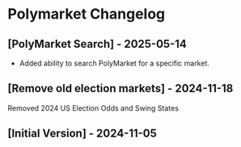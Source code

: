 # Polymarket Changelog

## [PolyMarket Search] - 2025-05-14
- Added ability to search PolyMarket for a specific market.

## [Remove old election markets] - 2024-11-18
Removed 2024 US Election Odds and Swing States

## [Initial Version] - 2024-11-05
